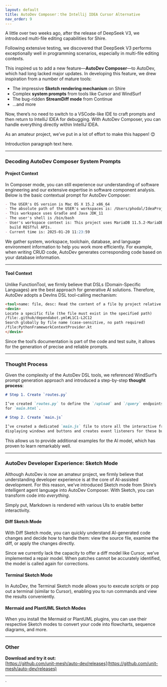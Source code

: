 ```yaml
---
layout: default
title: AutoDev Composer：the Intellij IDEA Cursor Alternative
nav_order: 9
---
```


A little over two weeks ago, after the release of DeepSeek V3, we introduced multi-file editing capabilities for Shire.

Following extensive testing, we discovered that DeepSeek V3 performs exceptionally well in programming scenarios,
especially in multi-file editing contexts.

This inspired us to add a new feature—**AutoDev Composer**—to AutoDev, which had long lacked major updates. In
developing this feature, we drew inspiration from a number of mature tools:

- The impressive **Sketch rendering mechanism** on Shire
- Complex **system prompts** from tools like Cursor and WindSurf
- The bug-ridden **StreamDiff mode** from Continue
- …and more

Now, there’s no need to switch to a VSCode-like IDE to craft prompts and then return to IntelliJ IDEA for debugging.
With AutoDev Composer, you can handle everything directly within IntelliJ IDEA.

As an amateur project, we’ve put in a lot of effort to make this happen! 😊

Introduction paragraph text here.

<!-- truncate -->

---

### **Decoding AutoDev Composer System Prompts**

#### **Project Context**

In Composer mode, you can still experience our understanding of software engineering and our extensive expertise in
software component analysis. Below is the basic contextual prompt for AutoDev Composer:

```markdown
- The USER's OS version is Mac OS X 15.2 x86_64
- The absolute path of the USER's workspaces is: /Users/phodal/IdeaProjects/untitled
- This workspace uses Gradle and Java JDK_11
- The user's shell is /bin/bash
- User's workspace context is: This project uses MariaDB 11.5.2-MariaDB, Spring Boot 2.7.10, Spring MVC, and JDBC to
  build RESTful APIs.
- Current time is: 2025-01-20 11:23:59  
```  

We gather system, workspace, toolchain, database, and language environment information to help you work more
efficiently. For example, when writing CRUD code, AutoDev generates corresponding code based on your database
information.

---

#### **Tool Context**

Unlike FunctionTool, we firmly believe that DSLs (Domain-Specific Languages) are the best approach for generative AI
solutions. Therefore, AutoDev adopts a DevIns DSL tool-calling mechanism:

```markdown
<tool>name: file, desc: Read the content of a file by project relative path, example:  
<devin>  
Locate a specific file (the file must exist in the specified path)  
/file:.github/dependabot.yml#L1C1-L2C12  
Search globally by file name (case-sensitive, no path required)  
/file:PythonFrameworkContextProvider.kt  
</devin>  
```  

Since the tool’s documentation is part of the code and test suite, it allows for the generation of precise and reliable
prompts.

---

### **Thought Process**

Given the complexity of the AutoDev DSL tools, we referenced WindSurf’s prompt generation approach and introduced a
step-by-step **thought process**:

```markdown
# Step 1. Create `routes.py`

I’ve created `routes.py` to define the `/upload` and `/query` endpoints. Additionally, I’ve added `/` as the endpoint
for `main.html`.

# Step 2. Create `main.js`

I’ve created a dedicated `main.js` file to store all the interactive front-end code. It defines UI elements for
displaying windows and buttons and creates event listeners for these buttons.  
```  

This allows us to provide additional examples for the AI model, which has proven to learn remarkably well.

---

### **AutoDev Developer Experience: Sketch Mode**

Although AutoDev is now an amateur project, we firmly believe that understanding developer experience is at the core of
AI-assisted development. For this reason, we’ve introduced Sketch mode from Shire’s intelligent agent language into
AutoDev Composer. With Sketch, you can transform code into *everything*.

Simply put, Markdown is rendered with various UIs to enable better interactivity.

#### **Diff Sketch Mode**

With Diff Sketch mode, you can quickly understand AI-generated code changes and decide how to handle them: view the
source file, examine the diff, or apply the changes directly.

Since we currently lack the capacity to offer a diff model like Cursor, we’ve implemented a repair model. When patches
cannot be accurately identified, the model is called again for corrections.

#### **Terminal Sketch Mode**

In AutoDev, the Terminal Sketch mode allows you to execute scripts or pop out a terminal (similar to Cursor), enabling
you to run commands and view the results conveniently.

#### **Mermaid and PlantUML Sketch Modes**

When you install the Mermaid or PlantUML plugins, you can use their respective Sketch modes to convert your code into
flowcharts, sequence diagrams, and more.

---

### **Other**

**Download and try it out:**  
[https://github.com/unit-mesh/auto-dev/releases](https://github.com/unit-mesh/auto-dev/releases)

---  
`

